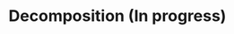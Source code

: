 ---
layout: default
title: 08. Decomposition (In progress)
parent: Concurrent Programming
tags: 
  - concurrent programming
  - multithreading
  - multiprocessing
  - C++
  - C
  - python
  - decomposition
---